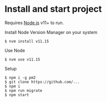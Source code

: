 # Install and start project

Requires [Node.js](https://nodejs.org/) v11+ to run.

Install Node Version Manager on your system
```
$ nvm install v11.15
```

Use Node

```
$ nvm use v11.15
```
Setup

```
$ npm i -g pm2
$ git clone https://github.com/...
$ npm i
$ npm run migrate
$ npm start
```
